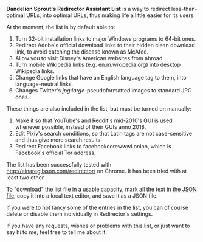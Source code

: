 <b>Dandelion Sprout's Redirector Assistant List</b> is a way to redirect less-than-optimal URLs, into optimal URLs, thus making life a little easier for its users.

At the moment, the list is by default able to:
1) Turn 32-bit installation links to major Windows programs to 64-bit ones.
2) Redirect Adobe's official download links to their hidden clean download link, to avoid catching the disease known as McAfee.
3) Allow you to visit Disney's American websites from abroad.
4) Turn mobile Wikipedia links (e.g. en.m.wikipedia.org) into desktop Wikipedia links.
5) Change Google links that have an English language tag to them, into language-neutral links.
6) Changes Twitter's _jpg:large_-pseudoformatted images to standard JPG ones.

These things are also included in the list, but must be turned on manually:
1) Make it so that YouTube's and Reddit's mid-2010's GUI is used whenever possible, instead of their GUIs anno 2018.
2) Edit Pixiv's search conditions, so that Latin tags are not case-sensitive and thus give more search results.
3) Redirect Facebook links to facebookcorewwwi.onion, which is Facebook's official Tor address.

The list has been successfully tested with http://einaregilsson.com/redirector/ on Chrome. It has been tried with at least two other 

To "download" the list file in a usable capacity, mark all the text in [the JSON file](https://github.com/DandelionSprout/adfilt/blob/master/Dandelion%20Sprout-s%20Redirector%20Assistant%20List/DandelionSproutRedirectorList.json), copy it into a local text editor, and save it as a JSON file.

If you were to not fancy some of the entries in the list, you can of course delete or disable them individually in Redirector's settings.

If you have any requests, wishes or problems with this list, or just want to say hi to me, feel free to tell me about it.
